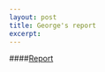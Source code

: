 ```yaml
---
layout: post
title: George's report
excerpt: 
---
```


####[Report](https://docs.google.com/a/ncsu.edu/spreadsheets/d/1DFK7e6uzbmybwNKq0Q-0XWiRspC-FLCiyJNSMQv2ZDM/edit#gid=0)
